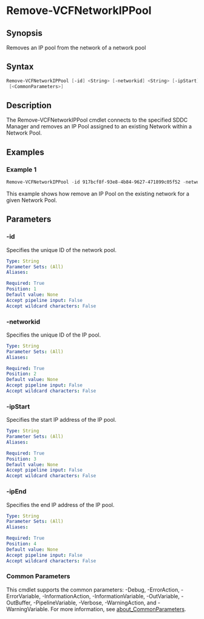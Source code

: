# Remove-VCFNetworkIPPool

## Synopsis

Removes an IP pool from the network of a network pool

## Syntax

```powershell
Remove-VCFNetworkIPPool [-id] <String> [-networkid] <String> [-ipStart] <String> [-ipEnd] <String>
 [<CommonParameters>]
```

## Description

The Remove-VCFNetworkIPPool cmdlet connects to the specified SDDC Manager and removes an IP Pool assigned to an
existing Network within a Network Pool.

## Examples

### Example 1

```powershell
Remove-VCFNetworkIPPool -id 917bcf8f-93e8-4b84-9627-471899c05f52 -networkid c2197368-5b7c-4003-80e5-ff9d3caef795 -ipStart 192.168.110.61 -ipEnd 192.168.110.64
```

This example shows how remove an IP Pool on the existing network for a given Network Pool.

## Parameters

### -id

Specifies the unique ID of the network pool.

```yaml
Type: String
Parameter Sets: (All)
Aliases:

Required: True
Position: 1
Default value: None
Accept pipeline input: False
Accept wildcard characters: False
```

### -networkid

Specifies the unique ID of the IP pool.

```yaml
Type: String
Parameter Sets: (All)
Aliases:

Required: True
Position: 2
Default value: None
Accept pipeline input: False
Accept wildcard characters: False
```

### -ipStart

Specifies the start IP address of the IP pool.

```yaml
Type: String
Parameter Sets: (All)
Aliases:

Required: True
Position: 3
Default value: None
Accept pipeline input: False
Accept wildcard characters: False
```

### -ipEnd

Specifies the end IP address of the IP pool.

```yaml
Type: String
Parameter Sets: (All)
Aliases:

Required: True
Position: 4
Default value: None
Accept pipeline input: False
Accept wildcard characters: False
```

### Common Parameters

This cmdlet supports the common parameters: -Debug, -ErrorAction, -ErrorVariable, -InformationAction, -InformationVariable, -OutVariable, -OutBuffer, -PipelineVariable, -Verbose, -WarningAction, and -WarningVariable. For more information, see [about_CommonParameters](http://go.microsoft.com/fwlink/?LinkID=113216).
